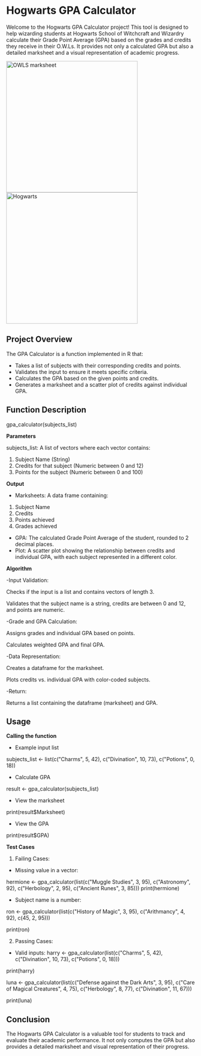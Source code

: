 # Hogwarts GPA Calculator
Welcome to the Hogwarts GPA Calculator project! This tool is designed to help wizarding students at Hogwarts School of Witchcraft and Wizardry calculate their Grade Point Average (GPA) based on the grades and credits they receive in their O.W.Ls. It provides not only a calculated GPA but also a detailed marksheet and a visual representation of academic progress.

<img src="https://github.com/user-attachments/assets/22c83159-57dc-41e4-9005-65a655081ed9" alt="OWLS marksheet" width="350"/>
<img src="https://github.com/user-attachments/assets/f7bfe3e4-07c2-4255-87ac-4c8dfb8e5243" alt="Hogwarts" width="350"/>

## Project Overview
The GPA Calculator is a function implemented in R that:
- Takes a list of subjects with their corresponding credits and points.
- Validates the input to ensure it meets specific criteria.
- Calculates the GPA based on the given points and credits.
- Generates a marksheet and a scatter plot of credits against individual GPA.

## Function Description
gpa_calculator(subjects_list)

**Parameters**

subjects_list: A list of vectors where each vector contains:
1. Subject Name (String)
2. Credits for that subject (Numeric between 0 and 12)
3. Points for the subject (Numeric between 0 and 100)
   
**Output**

- Marksheets: A data frame containing:
1. Subject Name
2. Credits
3. Points achieved
4. Grades achieved
- GPA: The calculated Grade Point Average of the student, rounded to 2 decimal places.
- Plot: A scatter plot showing the relationship between credits and individual GPA, with each subject represented in a different color.

**Algorithm**

-Input Validation:

Checks if the input is a list and contains vectors of length 3.

Validates that the subject name is a string, credits are between 0 and 12, and points are numeric.

-Grade and GPA Calculation:

Assigns grades and individual GPA based on points.

Calculates weighted GPA and final GPA.

-Data Representation:

Creates a dataframe for the marksheet.

Plots credits vs. individual GPA with color-coded subjects.

-Return:

Returns a list containing the dataframe (marksheet) and GPA.

## Usage
**Calling the function**
- Example input list

subjects_list <- list(c("Charms", 5, 42), c("Divination", 10, 73), c("Potions", 0, 18))

- Calculate GPA
  
result <- gpa_calculator(subjects_list)

- View the marksheet

print(result$Marksheet)

- View the GPA

print(result$GPA)

**Test Cases**
1. Failing Cases:
- Missing value in a vector:

hermione <- gpa_calculator(list(c("Muggle Studies", 3, 95), c("Astronomy", 92), c("Herbology", 2, 95), c("Ancient Runes", 3, 85)))
print(hermione)

- Subject name is a number:

ron <- gpa_calculator(list(c("History of Magic", 3, 95), c("Arithmancy", 4, 92), c(45, 2, 95)))

print(ron)

2. Passing Cases:
- Valid inputs:
harry <- gpa_calculator(list(c("Charms", 5, 42), c("Divination", 10, 73), c("Potions", 0, 18)))

print(harry)

luna <- gpa_calculator(list(c("Defense against the Dark Arts", 3, 95), c("Care of Magical Creatures", 4, 75), c("Herbology", 8, 77), c("Divination", 11, 67)))

print(luna)

## Conclusion
The Hogwarts GPA Calculator is a valuable tool for students to track and evaluate their academic performance. It not only computes the GPA but also provides a detailed marksheet and visual representation of their progress.
